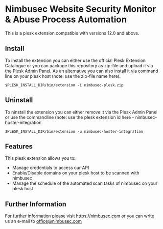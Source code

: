 # Nimbusec Website Security Monitor & Abuse Process Automation

This is a plesk extension compatible with versions 12.0 and above. 

## Install
To install the extension you can either use the official Plesk Extension Catalogue or you can package this repository as zip-file and upload it via the Plesk Admin Panel.
As an alternative you can also install it via command line on your plesk host (note: use the zip-file name here).

    $PLESK_INSTALL_DIR/bin/extension -i nimbusec-plesk.zip

## Uninstall
To ninstall the extension you can either remove it via the Plesk Admin Panel  or use the commandline (note: use the plesk extension id here - nimbusec-hoster-integration
    
    $PLESK_INSTALL_DIR/bin/extension -u nimbusec-hoster-integration

## Features
This plesk extension allows you to:
* Manage credentials to access our API
* Enable/Disable domains on your plesk host to be scanned with nimbusec
* Manage the schedule of the automated scan tasks of nimbusec on your plesk host

## Further Information
For further information please visit https://nimbusec.com or you can write us an e-mail to office@nimbusec.com
